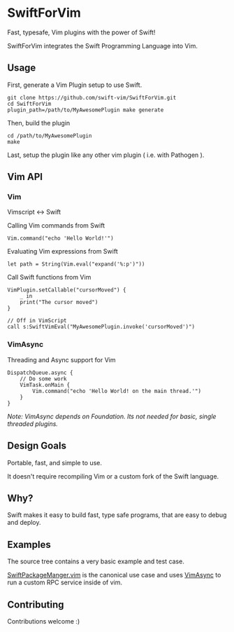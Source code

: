 # SwiftForVim

Fast, typesafe, Vim plugins with the power of Swift!

SwiftForVim integrates the Swift Programming Language into Vim.

## Usage

First, generate a Vim Plugin setup to use Swift.
```
git clone https://github.com/swift-vim/SwiftForVim.git
cd SwiftForVim
plugin_path=/path/to/MyAwesomePlugin make generate
```

Then, build the plugin
```
cd /path/to/MyAwesomePlugin
make
```

Last, setup the plugin like any other vim plugin ( i.e. with Pathogen ).

## Vim API

### Vim

Vimscript <-> Swift

Calling Vim commands from Swift
```
Vim.command("echo 'Hello World!'")
```

Evaluating Vim expressions from Swift
```
let path = String(Vim.eval("expand('%:p')"))
```

Call Swift functions from Vim

```
VimPlugin.setCallable("cursorMoved") {
    _ in
    print("The cursor moved")
}

// Off in VimScript
call s:SwiftVimEval("MyAwesomePlugin.invoke('cursorMoved')")
```

### VimAsync

Threading and Async support for Vim 

```
DispatchQueue.async {
    // Do some work
    VimTask.onMain {
        Vim.command("echo 'Hello World! on the main thread.'")
    }
}
```

_Note: VimAsync depends on Foundation. Its not needed for basic, single threaded plugins._

## Design Goals

Portable, fast, and simple to use.

It doesn't require recompiling Vim or a custom fork of the Swift language.

## Why?

Swift makes it easy to build fast, type safe programs, that are easy to debug
and deploy.

## Examples

The source tree contains a very basic example and test case.

[SwiftPackageManger.vim](https://github.com/swift-vim/SwiftPackageManager.vim) is the canonical use case and uses [VimAsync](#VimAsync) to run a custom RPC service inside of vim.


## Contributing

Contributions welcome :)

